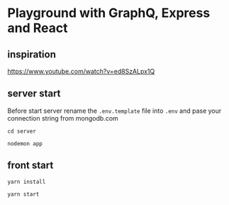 # Playground with GraphQ, Express and React

## inspiration

https://www.youtube.com/watch?v=ed8SzALpx1Q

## server start

Before start server rename the `.env.template` file into `.env` and pase your connection string from mongodb.com

`cd server`

`nodemon app`

## front start

`yarn install`

`yarn start`
